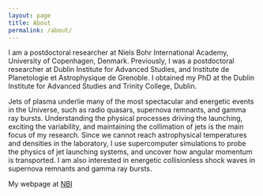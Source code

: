 ```yaml
---
layout: page
title: About
permalink: /about/
---
```


I am a postdoctoral researcher at Niels Bohr International Academy, University of Copenhagen, Denmark. Previously, I was a postdoctoral researcher at Dublin Institute for Advanced Studies, and Institute de Planetologie et Astrophysique de Grenoble. I obtained my PhD at the Dublin Institute for Advanced Studies and Trinity College, Dublin.

Jets of plasma underlie many of the most spectacular and energetic events in the Universe, such as radio quasars, supernova remnants, and gamma ray bursts. Understanding the physical processes driving the launching, exciting the variability, and maintaining the collimation of jets is the main focus of my research. Since we cannot reach astrophysical temperatures and densities in the laboratory, I use supercomputer simulations to probe the physics of jet launching systems, and uncover how angular momentum is transported. I am also interested in energetic collisionless shock waves in supernova remnants and gamma ray bursts.


My webpage at 
[NBI](http://www.nbi.dk/~gmurphy)
